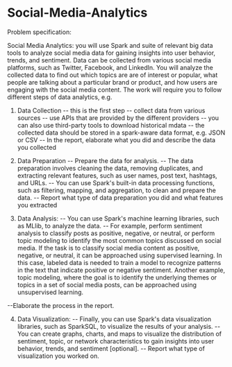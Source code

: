 # Social-Media-Analytics
Problem specification:

Social Media Analytics: you will use Spark and suite of relevant big data tools to analyze social media data for gaining insights into user behavior, trends, and sentiment. Data can be collected from various social media platforms, such as Twitter, Facebook, and LinkedIn. You will analyze the collected data to find out which topics are are of interest or popular, what people are talking about a particular brand or product, and how users are engaging with the social media content. The work will require you to follow different steps of data analytics, e.g.

1. Data Collection
-- this is the first step
-- collect data from various sources
-- use APIs that are provided by the different providers
-- you can also use third-party tools to download historical mdata
-- the collected data should be stored in a spark-aware data format, e.g.   JSON or CSV 
-- In the report, elaborate what you did and describe the data you collected


2. Data Preparation
-- Prepare the data for analysis. 
-- The data preparation involves cleaning the data, removing duplicates, and extracting relevant features, such as user names, post text, hashtags, and URLs. 
-- You can use Spark's built-in data processing functions, such as filtering, mapping, and aggregation, to clean and prepare the data.
-- Report what type of data preparation you did and what features you extracted

3. Data Analysis: 
-- You can use Spark's machine learning libraries, such as MLlib, to analyze the data. 
-- For example, perform sentiment analysis to classify posts as positive, negative, or neutral, or perform topic modeling to identify the most common topics discussed on social media. If the task is to classify social media content as positive, negative, or neutral, it can be approached using supervised learning. In this case, labeled data is needed to train a model to recognize patterns in the text that indicate positive or negative sentiment. Another example, topic modeling, where the goal is to identify the underlying themes or topics in a set of social media posts, can be approached using unsupervised learning.

--Elaborate the process in the report.

4. Data Visualization: 
-- Finally, you can use Spark's data visualization libraries, such as SparkSQL, to visualize the results of your analysis. 
-- You can create graphs, charts, and maps to visualize the distribution of sentiment, topic, or network characteristics to gain insights into user behavior, trends, and sentiment [optional].
-- Report what type of visualization you worked on.
